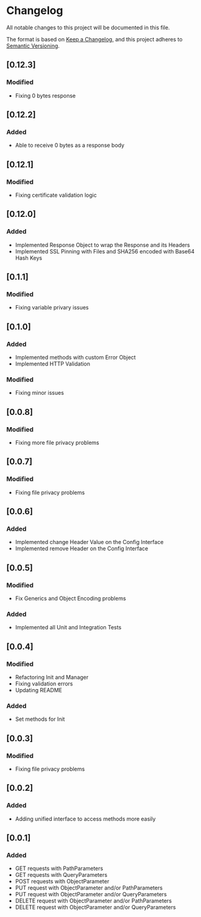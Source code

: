 # Changelog
All notable changes to this project will be documented in this file.

The format is based on [Keep a Changelog](https://keepachangelog.com/en/1.0.0/),
and this project adheres to [Semantic Versioning](https://semver.org/spec/v2.0.0.html).

## [0.12.3]
### Modified
- Fixing 0 bytes response

## [0.12.2]
### Added
- Able to receive 0 bytes as a response body

## [0.12.1]
### Modified
- Fixing certificate validation logic

## [0.12.0]
### Added
- Implemented Response Object to wrap the Response and its Headers 
- Implemented SSL Pinning with Files and SHA256 encoded with Base64 Hash Keys

## [0.1.1]
### Modified
- Fixing variable privary issues

## [0.1.0]
### Added
- Implemented methods with custom Error Object
- Implemented HTTP Validation

### Modified
- Fixing minor issues

## [0.0.8]
### Modified
- Fixing more file privacy problems 

## [0.0.7]
### Modified
- Fixing file privacy problems 

## [0.0.6]
### Added
- Implemented change Header Value on the Config Interface
- Implemented remove Header on the Config Interface

## [0.0.5]
### Modified
- Fix Generics and Object Encoding problems

### Added
- Implemented all Unit and Integration Tests

## [0.0.4]
### Modified
- Refactoring Init and Manager
- Fixing validation errors
- Updating README

### Added
- Set methods for Init

## [0.0.3]
### Modified
- Fixing file privacy problems 

## [0.0.2]
### Added
- Adding unified interface to access methods more easily

## [0.0.1]
### Added
- GET requests with PathParameters
- GET requests with QueryParameters
- POST requests with ObjectParameter
- PUT request with ObjectParameter and/or PathParameters
- PUT request with ObjectParameter and/or QueryParameters
- DELETE request with ObjectParameter and/or PathParameters
- DELETE request with ObjectParameter and/or QueryParameters

